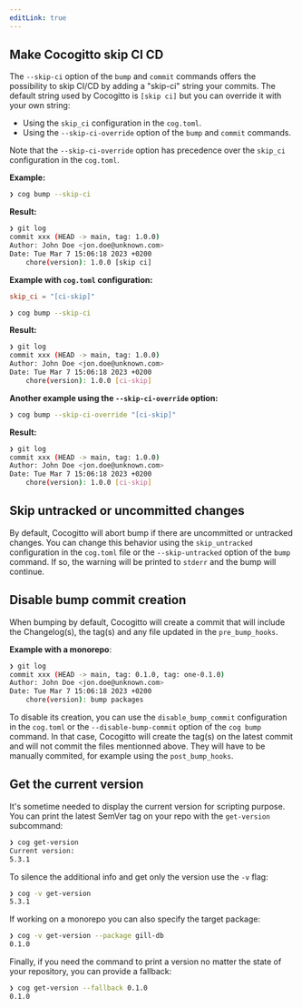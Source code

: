 ```yaml
---
editLink: true
---
```


## Make Cocogitto skip CI CD

The `--skip-ci` option of the `bump` and `commit` commands offers the possibility to skip CI/CD by adding a "skip-ci" string your commits. The default string used by Cocogitto is `[skip ci]` but you can override it with your own string:

- Using the `skip_ci` configuration in the `cog.toml`.
- Using the `--skip-ci-override` option of the `bump` and `commit` commands.

Note that the `--skip-ci-override` option has precedence over the `skip_ci` configuration in the `cog.toml`.

**Example:**

```bash
❯ cog bump --skip-ci
```

**Result:**

```bash
❯ git log
commit xxx (HEAD -> main, tag: 1.0.0)
Author: John Doe <jon.doe@unknown.com>
Date: Tue Mar 7 15:06:18 2023 +0200
    chore(version): 1.0.0 [skip ci]
```

**Example with `cog.toml` configuration:**

```toml
skip_ci = "[ci-skip]"
```

```bash
❯ cog bump --skip-ci
```

**Result:**

```bash
❯ git log
commit xxx (HEAD -> main, tag: 1.0.0)
Author: John Doe <jon.doe@unknown.com>
Date: Tue Mar 7 15:06:18 2023 +0200
    chore(version): 1.0.0 [ci-skip]
```

**Another example using the `--skip-ci-override` option:**

```bash
❯ cog bump --skip-ci-override "[ci-skip]"
```

**Result:**

```bash
❯ git log
commit xxx (HEAD -> main, tag: 1.0.0)
Author: John Doe <jon.doe@unknown.com>
Date: Tue Mar 7 15:06:18 2023 +0200
    chore(version): 1.0.0 [ci-skip]
```

## Skip untracked or uncommitted changes

By default, Cocogitto will abort bump if there are uncommitted or untracked changes. You can change this behavior using
the `skip_untracked` configuration in the `cog.toml` file or the `--skip-untracked` option of the `bump` command. If so,
the warning will be printed to `stderr` and the bump will continue.

## Disable bump commit creation

When bumping by default, Cocogitto will create a commit that will include the Changelog(s), the tag(s) and any file
updated in the `pre_bump_hooks`.

**Example with a monorepo**:

```bash
❯ git log
commit xxx (HEAD -> main, tag: 0.1.0, tag: one-0.1.0)
Author: John Doe <jon.doe@unknown.com>
Date: Tue Mar 7 15:06:18 2023 +0200
    chore(version): bump packages
```

To disable its creation, you can use the `disable_bump_commit` configuration in the `cog.toml` or
the `--disable-bump-commit` option of the `cog bump` command. In that case, Cocogitto will create the tag(s) on the
latest commit and will not commit the files mentionned above. They will have to be manually commited, for example using
the `post_bump_hooks`.

## Get the current version

It's sometime needed to display the current version for scripting purpose.
You can print the latest SemVer tag on your repo with the `get-version` subcommand:

```bash
❯ cog get-version
Current version:
5.3.1
```

To silence the additional info and get only the version use the `-v` flag:

```bash
❯ cog -v get-version
5.3.1
```

If working on a monorepo you can also specify the target package:

```bash
❯ cog -v get-version --package gill-db
0.1.0
```

Finally, if you need the command to print a version no matter the state of your repository, you can provide a fallback:

```bash
❯ cog get-version --fallback 0.1.0
0.1.0
```
